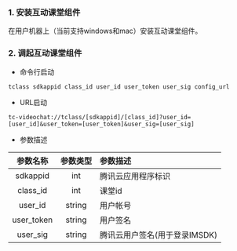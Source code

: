 ### 1. 安装互动课堂组件
在用户机器上（当前支持windows和mac）安装互动课堂组件。

### 2. 调起互动课堂组件

- 命令行启动

```
tclass sdkappid class_id user_id user_token user_sig config_url
```

- URL启动

```
tc-videochat://tclass/[sdkappid]/[class_id]?user_id=[user_id]&user_token=[user_token]&user_sig=[user_sig]
```

- 参数描述

参数名称|参数类型|参数描述
:--:|:--:|:--
sdkappid|int|腾讯云应用程序标识
class_id|int|课堂id
user_id|string|用户帐号
user_token|string|用户签名
user_sig|string|腾讯云用户签名(用于登录IMSDK)

